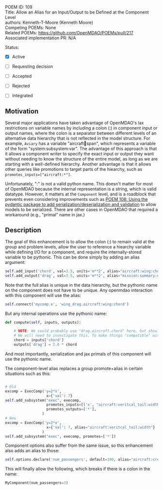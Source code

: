POEM ID: 109  
Title:  Allow an Alias for an Input/Output to be Defined at the Component Level  
authors: Kenneth-T-Moore (Kenneth Moore)  
Competing POEMs: None  
Related POEMs:  https://github.com/OpenMDAO/POEMs/pull/217  
Associated implementation PR:  N/A  

Status:  

- [x] Active  
- [ ] Requesting decision  
- [ ] Accepted  
- [ ] Rejected  
- [ ] Integrated  


## Motivation

Several major applications have taken advantage of OpenMDAO's lax restrictions on variable names by including a colon (:) in component input or output names, where the colon is a separator between different levels of an alternative data hierarchy that is not reflected in the model structure. For example, `Aviary` has a variable "aircraft:wing:span", which represents a variable of the form "system:subsystem:var". The advantage of this approach is that it allows a component writer to specify the exact input or output they want without needing to know the structure of the entire model, as long as we are starting with a well-defined hierarchy. Another advantage is that it allows other queries like promotions to target parts of the hiearchy, such as `promotes_inputs=["aircraft:*"]`.

Unfortunately, ":" is not a valid python name. This doesn't matter for most of OpenMDAO because the internal representation is a string, which is valid datatype. However, it matters at the `Component` level, and is a roadblock that prevents even considering improvements such as [POEM 108: Using the pydantic package to add serialization/deserialization and validation](https://github.com/OpenMDAO/POEMs/pull/217) to allow models to be serialized. There are other cases in OpenMDAO that required a workaround (e.g., "primal" name in jax.)

## Description

The goal of this enhancement is to allow the colon (:) to remain valid at the group and problem levels, allow the user to reference a hiearchy variable while defining I/O for a component, and require the internally-stored variable to be pythonic. This can be done simply by adding an alias argument:

```python
self.add_input('chord', val=3.5, units='m**2', alias="aircraft:wing:chord")
self.add_output('drag', val=3.5, units='m**2', alias="mission:summary:drag")
```

Note that the full alias is unique in the data hierarchy, but the pythonic name on the component does not have to be unique. Any openmdao interaction with this component will use the alias:

```python
self.connect('mycomp.x', 'wing_drag.aircraft:wing:chord')
```

But any internal operations use the pythonic name:

```python
def compute(self, inputs, outputs):

    # NOTE: We could probably use "drag.aircraft.chord" here, but should we?
    # We will need to investigate this. To make things "compatible" with jax, we should probably stick with the pythonic name in all functions, but this is an open discussion.
    chord = inputs['chord']
    outputs['drag'] = 2.0 * chord
```

And most importantly, serialization and jax primals of this component will use the pythonic name.

The component-level alias replaces a group promote+alias in certain situations such as this:

```python

# Old
excomp = ExecComp('y=2*x',
                   x={'val': 7}
self.add_subsystem("exec", execomp,
                   promotes_inputs=[('x', "aircraft:veritcal_tail:width")],
                   promotes_outputs=['*'],
                 )
# New
excomp = ExecComp('y=2*x',
                   x={'val': 7, alias="aircraft:veritcal_tail:width"}
                 )
self.add_subsystem("exec", execomp, promotes=['*'])
```


Component options also suffer from the same issue, so this enhancement also adds an alias to those:

```python
self.options.declare('num_passengers', default=100, alias="aircraft:crew_and_payload:num_passengers")
```

This will finally allow the following, which breaks if there is a colon in the name:

```python
MyComponent(num_passengers=3)
```

